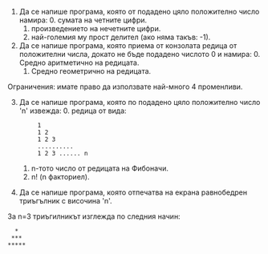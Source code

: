1. Да се напише програма, която от подадено цяло положително число намира:
   0. сумата на четните цифри.
   1. произведението на нечетните цифри.
   2. най-големия му прост делител (ако няма такъв: -1).
2. Да се напише програма, която приема от конзолата редица от положителни числа, докато не бъде подадено числото 0 и намира:
   0. Средно аритметично на редицата.
   1. Средно геометрично на редицата.

Ограничения: имате право да използвате най-много 4 променливи.

3. Да се напише програма, която по подадено цяло положително число 'n' извежда:
   0.  редица от вида:
   
            1
            1 2
            1 2 3
            ..........
            1 2 3 ...... n
   

   1. n-тото число от редицата на Фибоначи.
   2. n! (n факториел).
4. Да се напише програма, която отпечатва на екрана равнобедрен триъгълник с височина 'n'.

За n=3 триъгилникът изглежда по следния начин:

      *
     ***
    *****   
